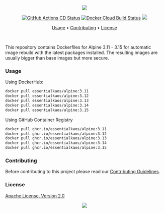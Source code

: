 <p align="center"><a href="#readme"><img src="https://gh.kaos.st/alpine.svg"/></a></p>

<p align="center">
  <a href="https://kaos.sh/w/alpine/cd"><img src="https://kaos.sh/w/alpine/cd.svg" alt="GitHub Actions CD Status" /></a>
  <a href="https://kaos.sh/d/alpine"><img src="https://img.shields.io/docker/cloud/build/essentialkaos/alpine" alt="Docker Cloud Build Status"/></a>
  <a href="#license"><img src="https://gh.kaos.st/apache2.svg"></a>
</p>

<p align="center"><a href="#usage">Usage</a> • <a href="#contributing">Contributing</a> • <a href="#license">License</a></p>

<br/>

This repository contains Dockerfiles for Alpine 3.11 - 3.15 for automatic image rebuild with the latest packages installed. The resulting images are usually bigger than base images but more secure.

### Usage

Using DockerHub:

```bash
docker pull essentialkaos/alpine:3.11
docker pull essentialkaos/alpine:3.12
docker pull essentialkaos/alpine:3.13
docker pull essentialkaos/alpine:3.14
docker pull essentialkaos/alpine:3.15
```

Using GitHub Container Registry

```bash
docker pull ghcr.io/essentialkaos/alpine:3.11
docker pull ghcr.io/essentialkaos/alpine:3.12
docker pull ghcr.io/essentialkaos/alpine:3.13
docker pull ghcr.io/essentialkaos/alpine:3.14
docker pull ghcr.io/essentialkaos/alpine:3.15
```

### Contributing

Before contributing to this project please read our [Contributing Guidelines](https://github.com/essentialkaos/contributing-guidelines#contributing-guidelines).

### License

[Apache License, Version 2.0](http://www.apache.org/licenses/LICENSE-2.0)

<p align="center"><a href="https://essentialkaos.com"><img src="https://gh.kaos.st/ekgh.svg"/></a></p>

